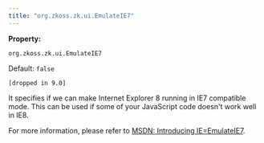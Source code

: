 ```yaml
---
title: "org.zkoss.zk.ui.EmulateIE7"
---
```


**Property:**

`org.zkoss.zk.ui.EmulateIE7`

Default: `false`

`[dropped in 9.0]`

It specifies if we can make Internet Explorer 8 running in IE7
compatible mode. This can be used if some of your JavaScript code
doesn't work well in IE8.

For more information, please refer to [MSDN: Introducing IE=EmulateIE7](http://blogs.msdn.com/ie/archive/2008/06/10/introducing-ie-emulateie7.aspx).
